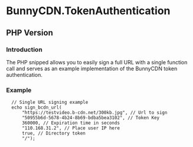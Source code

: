 # BunnyCDN.TokenAuthentication
## PHP Version
### Introduction
The PHP snipped allows you to easily sign a full URL with a single function call and serves as an example implementation of the BunnyCDN token authentication.



### Example
```
  // Single URL signing example
  echo sign_bcdn_url(
      "https://testvideo.b-cdn.net/300kb.jpg", // Url to sign
      "50955b6d-5678-4b24-8b69-bdba5bea3102", // Token Key
      360000, // Expiration time in seconds
      "110.168.31.2", // Place user IP here
      true, // Directory token 
      "/");
```
